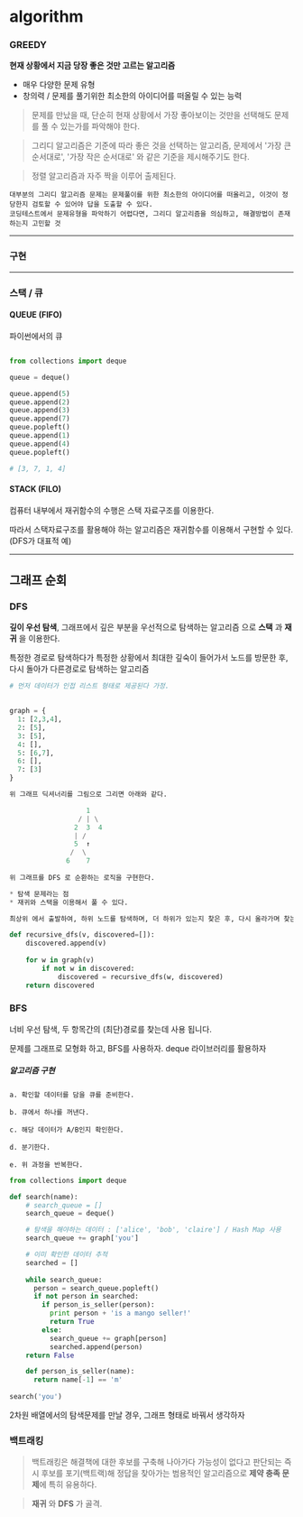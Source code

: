 # algorithm

### GREEDY

**현재 상황에서 지금 당장 좋은 것만 고르는 알고리즘**

* 매우 다양한 문제 유형
* 창의력 / 문제를 풀기위한 최소한의 아이디어를 떠올릴 수 있는 능력

> 문제를 만났을 때, 단순히 현재 상황에서 가장 좋아보이는 것만을 선택해도 문제를 풀 수 있는가를 파악해야 한다.

> 그리디 알고리즘은 기준에 따라 좋은 것을 선택하는 알고리즘, 문제에서 '가장 큰 순서대로', '가장 작은 순서대로' 와 같은 기준을 제시해주기도 한다.

> 정렬 알고리즘과 자주 짝을 이루어 출제된다.

```
대부분의 그리디 알고리즘 문제는 문제풀이를 위한 최소한의 아이디어를 떠올리고, 이것이 정당한지 검토할 수 있어야 답을 도출할 수 있다.
코딩테스트에서 문제유형을 파악하기 어렵다면, 그리디 알고리즘을 의심하고, 해결방법이 존재하는지 고민할 것
```

---

### 구현

---

### 스택 / 큐

#### QUEUE (FIFO)
파이썬에서의 큐

```py

from collections import deque

queue = deque()

queue.append(5)
queue.append(2)
queue.append(3)
queue.append(7)
queue.popleft()
queue.append(1)
queue.append(4)
queue.popleft()

# [3, 7, 1, 4]
```

#### STACK (FILO)

컴퓨터 내부에서 재귀함수의 수행은 스택 자료구조를 이용한다.

따라서 스택자료구조를 활용해야 하는 알고리즘은 재귀함수를 이용해서 구현할 수 있다. (DFS가 대표적 예)

---

## 그래프 순회

### DFS 

**깊이 우선 탐색**, 그래프에서 깊은 부분을 우선적으로 탐색하는 알고리즘 으로 **스택** 과 **재귀** 을 이용한다.

특정한 경로로 탐색하다가 특정한 상황에서 최대한 깊숙이 들어가서 노드를 방문한 후, 다시 돌아가 다른경로로 탐색하는 알고리즘


```py
# 먼저 데이터가 인접 리스트 형태로 제공된다 가정.

 
graph = {
  1: [2,3,4],
  2: [5],
  3: [5],
  4: [],
  5: [6,7],
  6: [],
  7: [3]
}

위 그래프 딕셔너리를 그림으로 그리면 아래와 같다.

                   1
                 / | \
                2  3  4
                | /                 
                5  ↑
               /  \
              6    7
                
위 그래프를 DFS 로 순환하는 로직을 구현한다.

* 탐색 문제라는 점
* 재귀와 스택을 이용해서 풀 수 있다.

최상위 에서 출발하여, 하위 노드를 탐색하며, 더 하위가 있는지 찾은 후, 다시 올라가며 찾는 ..

def recursive_dfs(v, discovered=[]):
    discovered.append(v)
    
    for w in graph(v)
        if not w in discovered:
            discovered = recursive_dfs(w, discovered)
    return discovered
```

### BFS

너비 우선 탐색, 두 항목간의 (최단)경로를 찾는데 사용 됩니다.

문제를 그래프로 모형화 하고, BFS를 사용하자. deque 라이브러리를 활용하자

##### 알고리즘 구현

```
a. 확인할 데이터를 담을 큐를 준비한다.

b. 큐에서 하나를 꺼낸다.

c. 해당 데이터가 A/B인지 확인한다.

d. 분기한다.

e. 위 과정을 반복한다.
```

```py
from collections import deque

def search(name):
    # search_queue = []
    search_queue = deque()

    # 탐색을 해야하는 데이터 : ['alice', 'bob', 'claire'] / Hash Map 사용
    search_queue += graph['you']

    # 이미 확인한 데이터 추적
    searched = []
    
    while search_queue:
      person = search_queue.popleft()
      if not person in searched:
        if person_is_seller(person):
          print person + 'is a mango seller!'
          return True
        else: 
          search_queue += graph[person]
          searched.append(person)
    return False

    def person_is_seller(name):
      return name[-1] == 'm'
      
search('you')
```

2차원 배열에서의 탐색문제를 만날 경우, 그래프 형태로 바꿔서 생각하자

### 백트래킹

> 백트래킹은 해결책에 대한 후보를 구축해 나아가다 가능성이 없다고 판단되는 즉시 후보를 포기(백트랙)해 정답을 찾아가는 범용적인 알고리즘으로 
> **제약 충족 문제**에 특히 유용하다.

> **재귀** 와 **DFS** 가 골격.
